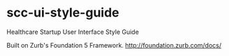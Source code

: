 # scc-ui-style-guide
Healthcare Startup User Interface Style Guide

Built on Zurb's Foundation 5 Framework.
http://foundation.zurb.com/docs/
